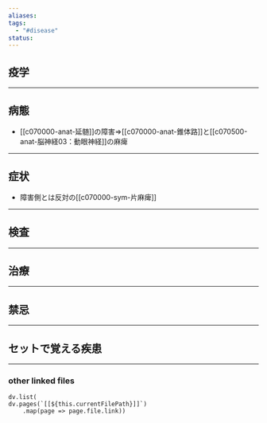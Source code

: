 ```yaml
---
aliases: 
tags:
  - "#disease"
status:
---
```

## 疫学
---
## 病態
- [[c070000-anat-延髄]]の障害⇒[[c070000-anat-錐体路]]と[[c070500-anat-脳神経03：動眼神経]]の麻痺
---
## 症状
- 障害側とは反対の[[c070000-sym-片麻痺]]
---
## 検査
---
## 治療
---
## 禁忌
---
## セットで覚える疾患
---
### other linked files
```dataviewjs
dv.list(
dv.pages(`[[${this.currentFilePath}]]`)
	.map(page => page.file.link))
```